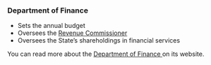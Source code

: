 ###  Department of Finance

  * Sets the annual budget 
  * Oversees the [ Revenue Commissioner ](https://www.revenue.ie/en/Home.aspx)
  * Oversees the State’s shareholdings in financial services 

You can read more about the [ Department of Finance
](https://www.gov.ie/en/organisation/department-of-finance/) on its website.
